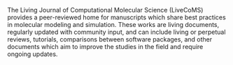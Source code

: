 The Living Journal of Computational Molecular Science (LiveCoMS) provides a peer-reviewed home for manuscripts which share best practices in molecular modeling and simulation. 
These works are living documents, regularly updated with community input, and can include living or perpetual reviews, tutorials, comparisons between software packages, and other documents which aim to improve the studies in the field and require ongoing updates.

